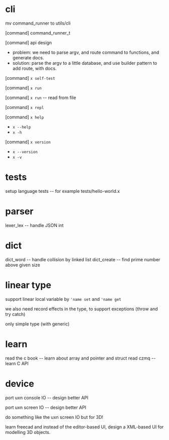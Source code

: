 # cli

mv command_runner to utils/cli

[command] command_runner_t

[command] api design

- problem: we need to parse argv, and route command to functions, and generate docs.
- solution: parse the argv to a little database, and use builder pattern to add route, with docs.

[command] `x self-test`

[command] `x run`

[command] `x run` -- read from file

[command] `x repl`

[command] `x help`

- `x --help`
- `x -h`

[command] `x version`

- `x --version`
- `x -v`

# tests

setup language tests -- for example tests/hello-world.x

# parser

lexer_lex -- handle JSON int

# dict

dict_word -- handle collision by linked list
dict_create -- find prime number above given size

# linear type

support linear local variable by `'name set` and `'name get`

we also need record effects in the type, to support exceptions (throw and try catch)

only simple type (with generic)

# learn

read the c book -- learn about array and pointer and struct
read czmq -- learn C API

# device

port uxn console IO -- design better API

port uxn screen IO -- design better API

do something like the uxn screen IO but for 3D!

learn freecad and instead of the editor-based UI,
design a XML-based UI for modelling 3D objects.
